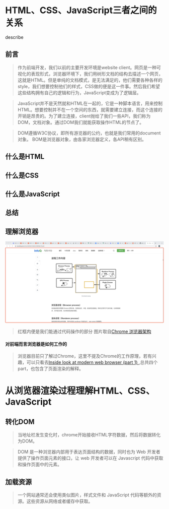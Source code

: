 # HTML、CSS、JavaScript三者之间的关系

describe

## 前言
> 作为前端开发，我们以前的主要开发环境是website client。网页是一种可视化的表现形式，浏览器环境下，我们用树形文档的结构去描述一个网页，这就是HTML。但是单纯的文档模式，是无法满足的，他们需要各种各样的style，我们想要控制他们的样式，CSS做的便是这一件事。然后我们希望这些结构拥有自己的逻辑和行为，JavaScript变成为了逻辑层。

> JavaScript并不是天然就和HTML在一起的，它是一种脚本语言，用来控制HTML。想要控制并不在一个空间的东西，就需要建立连接，而这个连接的开销是昂贵的。为了建立连接，client抛给了我们一些API，我们称为DOM，文档对象。通过DOM我们就能获取操作HTML的节点了。

> DOM遵循W3C协议，即所有游览器的公约，也就是我们常用的document对象。
> BOM是浏览器对象，由各家浏览器定义，各API稍有区别。

## 什么是HTML
## 什么是CSS
## 什么是JavaScript
## 总结

## 理解浏览器
![client](/assets/software_architecture/client.png)
>红框内便是我们能通过代码操作的部分
>图片取自[Chrome 浏览器架构](https://xie.infoq.cn/article/5d36d123bfd1c56688e125ad3)

#### 对前端而言浏览器是如何工作的

>浏览器目前只了解过Chrome，这里不提及Chrome的工作原理，若有兴趣，可以只看去[Inside look at modern web browser (part 1) ](https://developers.google.com/web/updates/2018/09/inside-browser-part1),总共四个part，也包含了页面渲染的解释。


# 从浏览器渲染过程理解HTML、CSS、JavaScript

## 转化DOM
> 当地址栏发生变化时，chrome开始接收HTML字符数据，然后将数据转化为DOM。

> DOM 是一种浏览器内部用于表达页面结构的数据，同时也为 Web 开发者提供了操作页面元素的接口，让 web 开发者可以在 Javascript 代码中获取和操作页面中的元素。

## 加载资源
> 一个网站通常还会使用类似图片，样式文件和 JavaScript 代码等额外的资源。这些资源从网络或者缓存中获取。